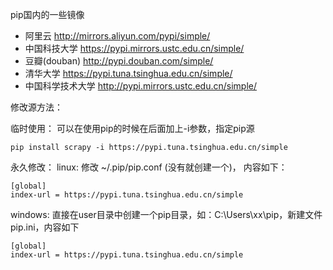 pip国内的一些镜像

- 阿里云 http://mirrors.aliyun.com/pypi/simple/ 
- 中国科技大学 https://pypi.mirrors.ustc.edu.cn/simple/ 
- 豆瓣(douban) http://pypi.douban.com/simple/ 
- 清华大学 https://pypi.tuna.tsinghua.edu.cn/simple/ 
- 中国科学技术大学 http://pypi.mirrors.ustc.edu.cn/simple/

修改源方法：

临时使用： 
可以在使用pip的时候在后面加上-i参数，指定pip源
```
pip install scrapy -i https://pypi.tuna.tsinghua.edu.cn/simple
```

永久修改： 
linux: 
修改 ~/.pip/pip.conf (没有就创建一个)， 内容如下：
```
[global]
index-url = https://pypi.tuna.tsinghua.edu.cn/simple
```
windows: 
直接在user目录中创建一个pip目录，如：C:\Users\xx\pip，新建文件pip.ini，内容如下
```
[global]
index-url = https://pypi.tuna.tsinghua.edu.cn/simple
```
